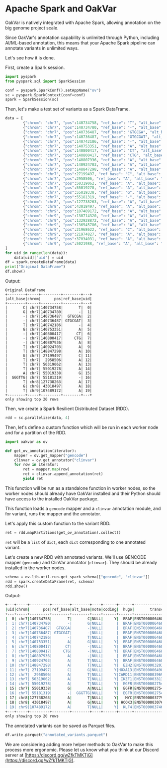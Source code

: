 # Apache Spark and OakVar

OakVar is natively integrated with Apache Spark, allowing annotation on the big genome project scale.

Since OakVar's annotation capability is unlimited through Python, including AI/ML-based annotation, this means that your Apache Spark pipeline can annotate variants in unlimited ways.

Let's see how it is done.

First, create a Spark session.

```python
import pyspark
from pyspark.sql import SparkSession

conf = pyspark.SparkConf().setAppName("ov")
sc = pyspark.SparkContext(conf=conf)
spark = SparkSession(sc)
```

Then, let's make a test set of variants as a Spark DataFrame.

```python
data = [
        {"chrom": "chr7", "pos":140734758, "ref_base": "T", "alt_base": "C"},
        {"chrom": "chr7", "pos":140734780, "ref_base": "-", "alt_base": "G"},
        {"chrom": "chr7", "pos":140736487, "ref_base": "GTGCGA", "alt_base": "-"},
        {"chrom": "chr7", "pos":140736487, "ref_base": "GTGCGAT", "alt_base": "-"},
        {"chrom": "chr7", "pos":140742186, "ref_base": "-", "alt_base": "T"},
        {"chrom": "chr7", "pos":140753351, "ref_base": "A", "alt_base": "G"},
        {"chrom": "chr7", "pos":140800417, "ref_base": "CT", "alt_base": "-"},
        {"chrom": "chr7", "pos":140800417, "ref_base": "CTG", "alt_base": "-"},
        {"chrom": "chr7", "pos":140807936, "ref_base": "A", "alt_base": "-"},
        {"chrom": "chr7", "pos":140924703, "ref_base": "A", "alt_base": "T"},
        {"chrom": "chr7", "pos":148847298, "ref_base": "A", "alt_base": "T"},
        {"chrom": "chr7", "pos":27199497, "ref_base": "C", "alt_base": "G"},
        {"chrom": "chr7", "pos":2958506, "ref_base": "A", "alt_base": "T"},
        {"chrom": "chr7", "pos":50319062, "ref_base": "A", "alt_base": "T"},
        {"chrom": "chr7", "pos":55019278, "ref_base": "A", "alt_base": "T"},
        {"chrom": "chr7", "pos":55019338, "ref_base": "G", "alt_base": "A"},
        {"chrom": "chr7", "pos":55181319, "ref_base": "-", "alt_base": "GGGTTG"},
        {"chrom": "chr8", "pos":127738263, "ref_base": "A", "alt_base": "T"},
        {"chrom": "chr8", "pos":43018497, "ref_base": "A", "alt_base": "G"},
        {"chrom": "chr9", "pos":107489172, "ref_base": "A", "alt_base": "T"},
        {"chrom": "chr9", "pos":130714320, "ref_base": "A", "alt_base": "T"},
        {"chrom": "chr9", "pos":132928872, "ref_base": "A", "alt_base": "T"},
        {"chrom": "chr9", "pos":136545786, "ref_base": "A", "alt_base": "T"},
        {"chrom": "chr9", "pos":21968622, "ref_base": "C", "alt_base": "-"},
        {"chrom": "chr9", "pos":21974827, "ref_base": "A", "alt_base": "T"},
        {"chrom": "chr9", "pos":37034031, "ref_base": "A", "alt_base": "T"},
        {"chrom": "chr9", "pos":5021988, "ref_base": "A", "alt_base": "T"},
]
for uid in range(len(data)):
    data[uid]["uid"] = uid
df = spark.createDataFrame(data)
print("Original DataFrame")
df.show()
```
Output:
```
Original DataFrame
+--------+-----+---------+--------+---+
|alt_base|chrom|      pos|ref_base|uid|
+--------+-----+---------+--------+---+
|       C| chr7|140734758|       T|  0|
|       G| chr7|140734780|       -|  1|
|       -| chr7|140736487|  GTGCGA|  2|
|       -| chr7|140736487| GTGCGAT|  3|
|       T| chr7|140742186|       -|  4|
|       G| chr7|140753351|       A|  5|
|       -| chr7|140800417|      CT|  6|
|       -| chr7|140800417|     CTG|  7|
|       -| chr7|140807936|       A|  8|
|       T| chr7|140924703|       A|  9|
|       T| chr7|148847298|       A| 10|
|       G| chr7| 27199497|       C| 11|
|       T| chr7|  2958506|       A| 12|
|       T| chr7| 50319062|       A| 13|
|       T| chr7| 55019278|       A| 14|
|       A| chr7| 55019338|       G| 15|
|  GGGTTG| chr7| 55181319|       -| 16|
|       T| chr8|127738263|       A| 17|
|       G| chr8| 43018497|       A| 18|
|       T| chr9|107489172|       A| 19|
+--------+-----+---------+--------+---+
only showing top 20 rows
```

Then, we create a Spark Resilient Distributed Dataset (RDD).

```python
rdd = sc.parallelize(data, 4)
```

Then, let's define a custom function which will be run in each worker node and for a partition of the RDD.

```python
import oakvar as ov

def get_ov_annotation(iterator):
    mapper = ov.get_mapper("gencode")
    clinvar = ov.get_annotator("clinvar")
    for row in iterator:
        ret = mapper.map(row)
        ret = clinvar.append_annotation(ret)
        yield ret
```

This function will be run as a standalone function in worker nodes, so the worker nodes should already have OakVar installed and their Python should have access to the installed OakVar package.

This function loads a `gencode` mapper and a `clinvar` annotation module, and for variant, runs the mapper and the annotator.

Let's apply this custom function to the variant RDD.

```python
ret = rdd.mapPartitions(get_ov_annotation).collect()
```

`ret` will be a `list` of `dict`, each `dict` corresponding to one annotated variant.

Let's create a new RDD with annotated variants. We'll use GENCODE mapper (`gencode`) and ClinVar annotator (`clinvar`). They should be already installed in the worker nodes.

```python
schema = ov.lib.util.run.get_spark_schema(["gencode", "clinvar"])
rdd = spark.createDataFrame(ret, schema)
rdd.show()
```
Output:
```bash
+---+-----+---------+--------+--------+----+------+------+-----------------+---+--------------------+--------------------+------+--------------------+------------+--------------------+---------------------+----------------------+--------------------+-----------+-----------------+
|uid|chrom|      pos|ref_base|alt_base|note|coding|  hugo|       transcript| so|             cchange|             achange|exonno|        all_mappings|clinvar__uid|        clinvar__sig|clinvar__disease_refs|clinvar__disease_names|   clinvar__rev_stat|clinvar__id|clinvar__sig_conf|
+---+-----+---------+--------+--------+----+------+------+-----------------+---+--------------------+--------------------+------+--------------------+------------+--------------------+---------------------+----------------------+--------------------+-----------+-----------------+
|  0| chr7|140734758|       T|       C|NULL|     Y|  BRAF|ENST00000646891.2|MIS|           c.2140A>G|         p.Ile714Val|    18|{"BRAF": [["A0A2U...|        NULL|Uncertain signifi...| MONDO:MONDO:00055...|  Colorectal cancer...|criteria provided...|    1410272|             NULL|
|  1| chr7|140734780|       -|       G|NULL|      |  BRAF|ENST00000646891.2|INT|c.2128-10_2128-9insC|
|  2| chr7|140736487|  GTGCGA|       -|NULL|      |  BRAF|ENST00000646891.2|INT|c.2128-1722_2128-...|
|  3| chr7|140736487| GTGCGAT|       -|NULL|      |  BRAF|ENST00000646891.2|INT|c.2128-1723_2128-...|
|  4| chr7|140742186|       -|       T|NULL|      |  BRAF|ENST00000646891.2|INT|      c.1993-2240dup|
|  5| chr7|140753351|       A|       G|NULL|     Y|  BRAF|ENST00000646891.2|MIS|           c.1784T>C|         p.Phe595Se
|  6| chr7|140800417|      CT|       -|NULL|     Y|  BRAF|ENST00000646891.2|FSD|        c.927_928del|  p.Glu309AspfsTer4
|  7| chr7|140800417|     CTG|       -|NULL|     Y|  BRAF|ENST00000646891.2|IND|        c.923_925del|         p.Ala308de
|  8| chr7|140807936|       A|       -|NULL|      |  BRAF|ENST00000646891.2|INT|         c.711+24del|
|  9| chr7|140924703|       A|       T|NULL|     Y|  BRAF|ENST00000646891.2|SYN|              c.1T>A|             p.Met1
| 10| chr7|148847298|       A|       T|NULL|     Y|  EZH2|ENST00000320356.7|SYN|              c.1T>A|             p.Met1
| 11| chr7| 27199497|       C|       G|NULL|     Y|HOXA13|ENST00000649031.1|MIS|            c.581G>C|         p.Cys194Se
| 12| chr7|  2958506|       A|       T|NULL|     Y|CARD11|ENST00000396946.9|SYN|              c.1T>A|             p.Met1
| 13| chr7| 50319062|       A|       T|NULL|     Y| IKZF1|ENST00000331340.8|MLO|              c.1A>T|             p.Met1
| 14| chr7| 55019278|       A|       T|NULL|     Y|  EGFR|ENST00000275493.7|MLO|              c.1A>T|             p.Met1?|     1|{"EGFR": [["P0053...|        NULL|                NULL|                 NULL|                  NULL|                NULL|       NULL|             NULL|
| 15| chr7| 55019338|       G|       A|NULL|     Y|  EGFR|ENST00000275493.7|MIS|             c.61G>A|          p.Ala21Thr|     1|{"EGFR": [["P0053...|        NULL|Uncertain signifi...|      MedGen:CN130014|  EGFR-related lung...|criteria provided...|     848579|             NULL|
| 16| chr7| 55181319|       -|  GGGTTG|NULL|     Y|  EGFR|ENST00000275493.7|INI|c.2309_2310insGGGTTG|p.Asp770delinsGlu...|    20|{"EGFR": [["P0053...|        NULL|                NULL|                 NULL|                  NULL|                NULL|       NULL|             NULL|
| 17| chr8|127738263|       A|       T|NULL|     Y|   MYC|ENST00000377970.6|MLO|              c.1A>T|             p.Met1?|     2|{"CASC11": [["", ...|        NULL|                NULL|                 NULL|                  NULL|                NULL|       NULL|             NULL|
| 18| chr8| 43018497|       A|       G|NULL|     Y| HOOK3|ENST00000307602.9|STL|           c.2156A>G| p.Ter719TrpextTer84|    22|{"HOOK3": [["Q86V...|        NULL|                NULL|                 NULL|                  NULL|                NULL|       NULL|             NULL|
| 19| chr9|107489172|       A|       T|NULL|     Y|  KLF4|ENST00000374672.5|SYN|              c.1T>A|             p.Met1=|     1|{"ENSG00000289987...|        NULL|                NULL|                 NULL|                  NULL|                NULL|       NULL|             NULL|
+---+-----+---------+--------+--------+----+------+------+-----------------+---+--------------------+--------------------+------+--------------------+------------+--------------------+---------------------+----------------------+--------------------+-----------+-----------------+
only showing top 20 rows
```

The annotated variants can be saved as Parquet files.

```python
df.write.parquet("annotated_variants.parquet")
```

We are considering adding more helper methods to OakVar to make this process more ergonomic. Please let us know what you think at our Discord server at [https://discord.gg/wZfkTMKTjG](https://discord.gg/wZfkTMKTjG).
